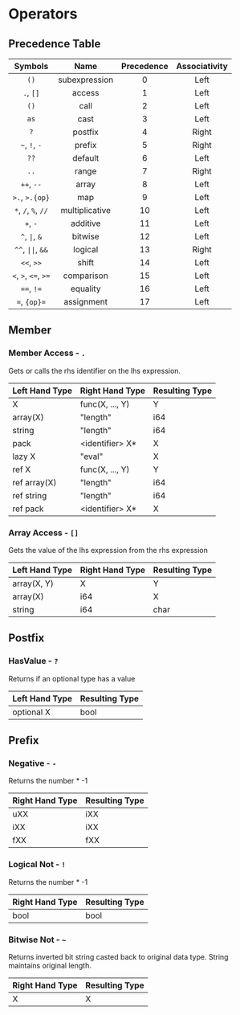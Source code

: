 # Operators

## Precedence Table
| Symbols                        | Name           | Precedence | Associativity |
|:------------------------------:|:--------------:|:----------:|:-------------:|
| `()`                           | subexpression  | 0          | Left          |
| `.`, `[]`                      | access         | 1          | Left          |
| `()`                           | call           | 2          | Left          |
| `as`                           | cast           | 3          | Left          |
| `?`                            | postfix        | 4          | Right         |
| `~`, `!`, `-`                  | prefix         | 5          | Right         |
| `??`                           | default        | 6          | Left          |
| `..`                           | range          | 7          | Right         |
| `++`, `--`                     | array          | 8          | Left          |
| `>.`, `>.{op}`                 | map            | 9          | Left          |
| `*`, `/`, `%`, `//`            | multiplicative | 10         | Left          |
| `+`, `-`                       | additive       | 11         | Left          |
| `^`, `\|`, `&`                 | bitwise        | 12         | Left          |
| `^^`, `\|\|`, `&&`             | logical        | 13         | Right         |
| `<<`, `>>`                     | shift          | 14         | Left          |
| `<`, `>`, `<=`, `>=`           | comparison     | 15         | Left          |
| `==`, `!=`                     | equality       | 16         | Left          |
| `=`, `{op}=`                   | assignment     | 17         | Left          |

## Member

### Member Access - `.`

Gets or calls the rhs identifier on the lhs expression.

| Left Hand Type | Right Hand Type   | Resulting Type |
|----------------|-------------------|----------------|
| X              | func(X, ..., Y)   | Y              |
| array(X)       | "length"          | i64            |
| string         | "length"          | i64            |
| pack           | \<identifier\> X* | X              |
| lazy X         | "eval"            | X              |
| ref X          | func(X, ..., Y)   | Y              |
| ref array(X)   | "length"          | i64            |
| ref string     | "length"          | i64            |
| ref pack       | \<identifier\> X* | X              |

### Array Access - `[]`

Gets the value of the lhs expression from the rhs expression

| Left Hand Type | Right Hand Type | Resulting Type |
|----------------|-----------------|----------------|
| array(X, Y)    | X               | Y              |
| array(X)       | i64             | X              |
| string         | i64             | char           |

## Postfix

### HasValue - `?`

Returns if an optional type has a value

| Left Hand Type          | Resulting Type |
|-------------------------|----------------|
| optional X              | bool           |

## Prefix

### Negative - `-`

Returns the number * -1

| Right Hand Type         | Resulting Type |
|-------------------------|----------------|
| uXX                     | iXX            |
| iXX                     | iXX            |
| fXX                     | fXX            |

### Logical Not - `!`

Returns the number * -1

| Right Hand Type         | Resulting Type |
|-------------------------|----------------|
| bool                    | bool           |

### Bitwise Not - `~`

Returns inverted bit string casted back to original data type. String maintains original length. 

| Right Hand Type         | Resulting Type |
|-------------------------|----------------|
| X                       | X              |

